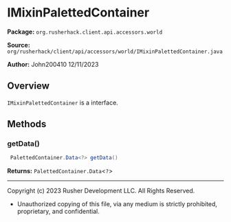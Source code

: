 # IMixinPalettedContainer

**Package:** `org.rusherhack.client.api.accessors.world`

**Source:** `org/rusherhack/client/api/accessors/world/IMixinPalettedContainer.java`

**Author:** John200410 12/11/2023



## Overview

`IMixinPalettedContainer` is a interface.

## Methods

### getData()

```java
 PalettedContainer.Data<?> getData()
```

**Returns:** `PalettedContainer.Data`<`?`>

---

Copyright (c) 2023 Rusher Development LLC. All Rights Reserved.
* Unauthorized copying of this file, via any medium is strictly prohibited, proprietary, and confidential.

